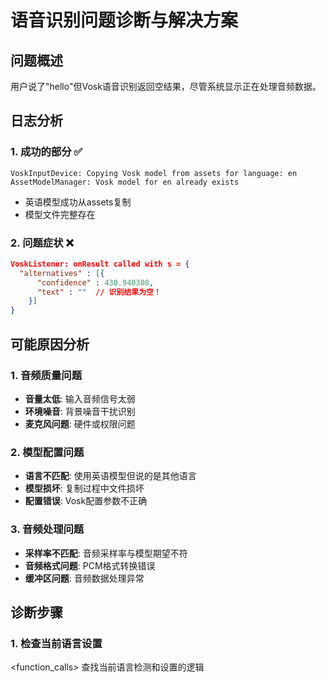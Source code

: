 # 语音识别问题诊断与解决方案

## 问题概述

用户说了"hello"但Vosk语音识别返回空结果，尽管系统显示正在处理音频数据。

## 日志分析

### 1. 成功的部分 ✅
```
VoskInputDevice: Copying Vosk model from assets for language: en
AssetModelManager: Vosk model for en already exists
```
- 英语模型成功从assets复制
- 模型文件完整存在

### 2. 问题症状 ❌
```json
VoskListener: onResult called with s = {
  "alternatives" : [{
      "confidence" : 430.940308,
      "text" : ""  // 识别结果为空！
    }]
}
```

## 可能原因分析

### 1. 音频质量问题
- **音量太低**: 输入音频信号太弱
- **环境噪音**: 背景噪音干扰识别
- **麦克风问题**: 硬件或权限问题

### 2. 模型配置问题
- **语言不匹配**: 使用英语模型但说的是其他语言
- **模型损坏**: 复制过程中文件损坏
- **配置错误**: Vosk配置参数不正确

### 3. 音频处理问题
- **采样率不匹配**: 音频采样率与模型期望不符
- **音频格式问题**: PCM格式转换错误
- **缓冲区问题**: 音频数据处理异常

## 诊断步骤

### 1. 检查当前语言设置

<function_calls>
<invoke name="codebase_search">
<parameter name="explanation">查找当前语言检测和设置的逻辑
